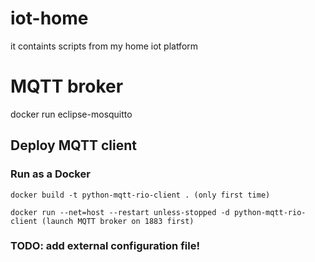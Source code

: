# iot-home
it containts scripts from my home iot platform

# MQTT broker

docker run eclipse-mosquitto

## Deploy MQTT client 
### Run as a Docker

```console
docker build -t python-mqtt-rio-client . (only first time)

docker run --net=host --restart unless-stopped -d python-mqtt-rio-client (launch MQTT broker on 1883 first)
```

### TODO: add external configuration file!

